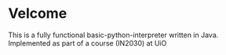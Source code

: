 # Velcome
This is a fully functional basic-python-interpreter written in Java. Implemented as part of a course (IN2030) at UiO
